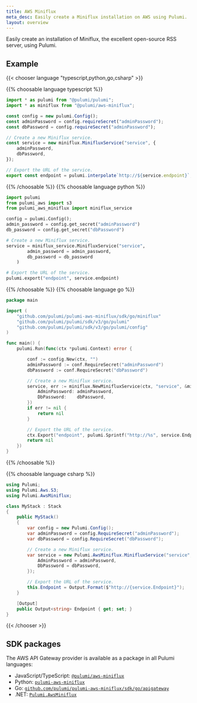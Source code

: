 ```yaml
---
title: AWS Miniflux
meta_desc: Easily create a Miniflux installation on AWS using Pulumi.
layout: overview
---
```


Easily create an installation of Miniflux, the excellent open-source RSS server, using Pulumi.

## Example

{{< chooser language "typescript,python,go,csharp" >}}

{{% choosable language typescript %}}

```typescript
import * as pulumi from "@pulumi/pulumi";
import * as miniflux from "@pulumi/aws-miniflux";

const config = new pulumi.Config();
const adminPassword = config.requireSecret("adminPassword");
const dbPassword = config.requireSecret("adminPassword");

// Create a new Miniflux service.
const service = new miniflux.MinifluxService("service", {
    adminPassword,
    dbPassword,
});

// Export the URL of the service.
export const endpoint = pulumi.interpolate`http://${service.endpoint}`;
```

{{% /choosable %}}
{{% choosable language python %}}

```py
import pulumi
from pulumi_aws import s3
from pulumi_aws_miniflux import miniflux_service

config = pulumi.Config();
admin_password = config.get_secret("adminPassword")
db_password = config.get_secret("dbPassword")

# Create a new Miniflux service.
service = miniflux_service.MinifluxService("service",
        admin_password = admin_password,
        db_password = db_password
    )

# Export the URL of the service.
pulumi.export("endpoint", service.endpoint)
```

{{% /choosable %}}
{{% choosable language go %}}

```go
package main

import (
	"github.com/pulumi/pulumi-aws-miniflux/sdk/go/miniflux"
	"github.com/pulumi/pulumi/sdk/v3/go/pulumi"
	"github.com/pulumi/pulumi/sdk/v3/go/pulumi/config"
)

func main() {
	pulumi.Run(func(ctx *pulumi.Context) error {

		conf := config.New(ctx, "")
		adminPassword := conf.RequireSecret("adminPassword")
		dbPassword := conf.RequireSecret("dbPassword")

		// Create a new Miniflux service.
		service, err := miniflux.NewMinifluxService(ctx, "service", &miniflux.MinifluxServiceArgs{
			AdminPassword: adminPassword,
			DbPassword:    dbPassword,
		})
		if err != nil {
			return nil
		}

		// Export the URL of the service.
		ctx.Export("endpoint", pulumi.Sprintf("http://%s", service.Endpoint))
		return nil
	})
}
```

{{% /choosable %}}

{{% choosable language csharp %}}
```csharp
using Pulumi;
using Pulumi.Aws.S3;
using Pulumi.AwsMiniflux;

class MyStack : Stack
{
    public MyStack()
    {
        var config = new Pulumi.Config();
        var adminPassword = config.RequireSecret("adminPassword");
        var dbPassword = config.RequireSecret("dbPassword");

        // Create a new Miniflux service.
        var service = new Pulumi.AwsMiniflux.MinifluxService("service", new Pulumi.AwsMiniflux.MinifluxServiceArgs{
            AdminPassword = adminPassword,
            DbPassword = dbPassword,
        });

        // Export the URL of the service.
        this.Endpoint = Output.Format($"http://{service.Endpoint}");
    }

    [Output]
    public Output<string> Endpoint { get; set; }
}
```
{{< /chooser >}}

## SDK packages

The AWS API Gateway provider is available as a package in all Pulumi languages:

* JavaScript/TypeScript: [`@pulumi/aws-miniflux`](https://www.npmjs.com/package/@pulumi/aws-miniflux)
* Python: [`pulumi-aws-miniflux`](https://pypi.org/project/pulumi-aws-miniflux/)
* Go: [`github.com/pulumi/pulumi-aws-miniflux/sdk/go/apigateway`](https://github.com/pulumi/pulumi-aws-miniflux)
* .NET: [`Pulumi.AwsMiniflux`](https://www.nuget.org/packages/Pulumi.AwsMiniflux)
